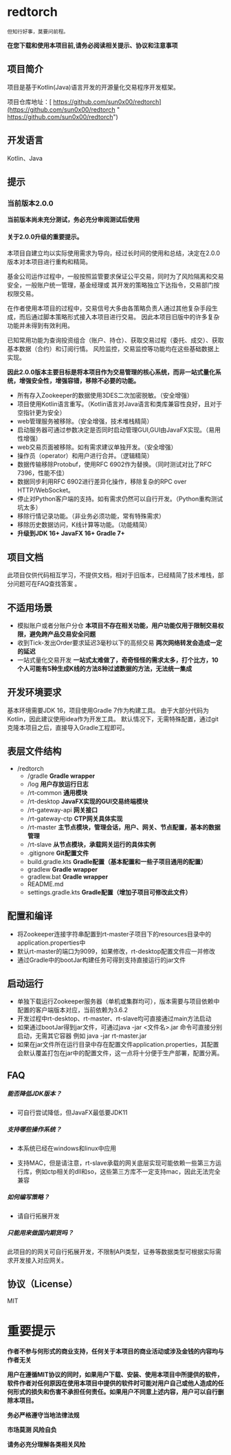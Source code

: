 # redtorch

`但知行好事，莫要问前程。`

**在您下载和使用本项目前,请务必阅读相关提示、协议和注意事项**

## 项目简介

项目是基于Kotlin(Java)语言开发的开源量化交易程序开发框架。

项目仓库地址：[ https://github.com/sun0x00/redtorch](https://github.com/sun0x00/redtorch " https://github.com/sun0x00/redtorch")


## 开发语言

Kotlin、Java

## 提示

###  当前版本2.0.0

**当前版本尚未充分测试，务必充分审阅测试后使用**

#### 关于2.0.0升级的重要提示。

本项目自建立均以实际使用需求为导向，经过长时间的使用和总结，决定在2.0.0版本对本项目进行重构和精简。

基金公司运作过程中，一般按照监管要求保证公平交易，同时为了风险隔离和交易安全，一般账户统一管理，基金经理或
其开发的策略独立下达指令，交易部门按权限交易。

在作者使用本项目的过程中，交易信号大多由各策略负责人通过其他复杂手段生成，而后通过脚本策略形式接入本项目进行交易。
因此本项目旧版中的许多复杂功能并未得到有效利用。 

已知常用功能为查询投资组合（账户、持仓）、获取交易过程（委托、成交）、获取基本数据（合约）和订阅行情。
风险监控，交易监控等功能均在这些基础数据上实现。

**因此2.0.0版本主要目标是将本项目作为交易管理的核心系统，而非一站式量化系统，增强安全性，增强容错，移除不必要的功能。**

+ 所有存入Zookeeper的数据使用3DES二次加密脱敏。（安全增强）
+ 项目使用Kotlin语言重写。（Kotlin语言对Java语言和类库兼容性良好，且对于空指针更为安全）
+ web管理服务被移除。（安全增强，技术堆栈精简）
+ 启动服务器可通过参数决定是否同时启动管理GUI,GUI由JavaFX实现。（易用性增强）
+ web交易页面被移除。如有需求建议单独开发。（安全增强）
+ 操作员（operator）和用户进行合并。（逻辑精简）
+ 数据传输移除Protobuf，使用RFC 6902作为替换。（同时测试对比了RFC 7396，性能不佳）
+ 数据同步利用RFC 6902进行差异化操作，移除复杂的RPC over HTTP/WebSocket。
+ 停止对Python客户端的支持。如有需求仍然可以自行开发。（Python重构测试坑太多）
+ 移除行情记录功能。（非业务必须功能，常有特殊需求）
+ 移除历史数据访问，K线计算等功能。（功能精简）
+ **升级到JDK 16+ JavaFX 16+ Gradle 7+**


## 项目文档

此项目仅供代码相互学习，不提供文档，相对于旧版本，已经精简了技术堆栈，部分问题可在FAQ查找答案 。

## 不适用场景

+ 模拟账户或者分账户分仓 **本项目不存在相关功能，用户功能仅用于限制交易权限，避免跨产品交易安全问题**
+ 收到Tick-发出Order要求延迟3毫秒以下的高频交易 **两次网络转发会造成一定的延迟**
+ 一站式量化交易开发 **一站式太难做了，奇奇怪怪的需求太多，打个比方，10个人可能有5种生成K线的方法8种过滤数据的方法，无法统一集成**

## 开发环境要求

基本环境需要JDK 16，项目使用Gradle 7作为构建工具。 由于大部分代码为Kotlin，因此建议使用idea作为开发工具。
默认情况下，无需特殊配置，通过git克隆本项目之后，直接导入Gradle工程即可。

## 表层文件结构

+ /redtorch
  + /gradle **Gradle wrapper**
  + /log **用户存放运行日志**
  + /rt-common **通用模块**
  + /rt-desktop **JavaFX实现的GUI交易终端模块**
  + /rt-gateway-api **网关接口**
  + /rt-gateway-ctp **CTP网关具体实现**
  + /rt-master **主节点模块，管理会话，用户、网关、节点配置，基本的数据管理**
  + /rt-slave **从节点模块，承载网关运行的具体实例**
  + .gitignore **Git配置文件**
  + build.gradle.kts **Gradle配置（基本配置和一些子项目通用的配置）**
  + gradlew **Gradle wrapper**
  + gradlew.bat **Gradle wrapper**
  + README.md
  + settings.gradle.kts **Gradle配置（增加子项目可修改此文件）**

## 配置和编译

+ 将Zookeeper连接字符串配置到rt-master子项目下的resources目录中的application.properties中
+ 默认rt-master的端口为9099，如果修改，rt-desktop配置文件应一并修改
+ 通过Gradle中的bootJar构建任务可得到支持直接运行的jar文件

## 启动运行

+ 单独下载运行Zookeeper服务器（单机或集群均可），版本需要与项目依赖中配置的客户端版本对应，当前依赖为3.6.2
+ 开发过程中rt-desktop、rt-master、rt-slave均可直接通过main方法启动
+ 如果通过bootJar得到jar文件，可通过java -jar <文件名>.jar 命令可直接分别启动，无需其它容器
  例如 java -jar rt-master.jar
+ 如果在jar文件所在运行目录中存在配置文件application.properties，其配置会默认覆盖打包在jar中的配置文件，这一点将十分便于生产部署，配置分离。

## FAQ

##### 能否降低JDK版本？

+ 可自行尝试降低，但JavaFX最低要JDK11

##### 支持哪些操作系统？

+ 本系统已经在windows和linux中应用

+ 支持MAC，但是请注意，rt-slave承载的网关底层实现可能依赖一些第三方运行库，例如ctp相关的dll和so，这些第三方库不一定支持mac，因此无法完全兼容

##### 如何编写策略？

+ 请自行拓展开发


##### 只能用来做国内期货吗？

此项目的的网关可自行拓展开发，不限制API类型，证券等数据类型可根据实际需求开发接入对应网关。


## 协议（License）

MIT

# 重要提示

**作者不参与何形式的商业支持，任何关于本项目的商业活动或涉及金钱的内容均与作者无关**

**用户在遵循MIT协议的同时，如果用户下载、安装、使用本项目中所提供的软件，软件作者对任何原因在使用本项目中提供的软件时可能对用户自己或他人造成的任何形式的损失和伤害不承担任何责任。如果用户不同意上述内容，用户可以自行删除本项目。**

**务必严格遵守当地法律法规**

**市场莫测 风险自负**

**请务必充分理解各类相关风险**